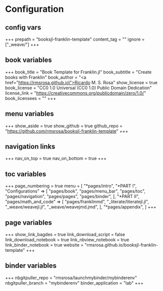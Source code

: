 # Configuration

## config vars
+++
prepath = "booksjl-franklin-template"
content_tag = ""
ignore = ["_weave/"]
+++

## book variables
+++
book_title = "Book Template for Franklin.jl"
book_subtitle = "Create books with Franklin"
book_author = "<a href=\"https://rmsrosa.github.io\">Ricardo M. S. Rosa</a>"
show_license = true
book_license = "CC0 1.0 Universal (CC0 1.0) Public Domain Dedication"
license_link = "https://creativecommons.org/publicdomain/zero/1.0/"
book_licensees = ""
+++

## menu variables
+++
show_aside = true
show_github = true
github_repo = "https://github.com/rmsrosa/booksjl-franklin-template"
+++

## navigation links
+++
nav_on_top = true
nav_on_bottom = true
+++

## toc variables
+++
page_numbering = true
menu = [
    "*pages/intro",
    "*PART I",
    "Configurations" => [
        "pages/book",
        "pages/menu_bar",
        "pages/toc",
        "pages/navigation",
        "pages/pages",
        "pages/binder",
    ],
    "*PART II",
    "pages/math_and_code" => [
        "pages/franklinmd",
        "_literate/literatejl.jl",
        "_weave/weavejl.jl",
        "_weave/weavejmd.jmd",
    ],
    "*pages/appendix",
]
+++

## page variables
+++
show_link_bagdes = true
link_download_script = false
link_download_notebook = true
link_nbview_notebook = true
link_binder_notebook = true
website = "rmsrosa.github.io/booksjl-franklin-template"
+++

## binder variables
+++
nbgitpuller_repo = "rmsrosa/launchmybinder/mybinderenv"
nbgitpuller_branch = "mybinderenv"
binder_application = "lab" 
+++

